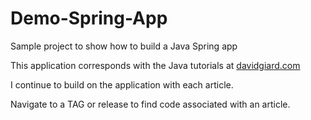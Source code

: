 # Demo-Spring-App

Sample project to show how to build a Java Spring app

This application corresponds with the Java tutorials at [davidgiard.com](https://davidgiard.com)

I continue to build on the application with each article.

Navigate to a TAG or release to find code associated with an article.
